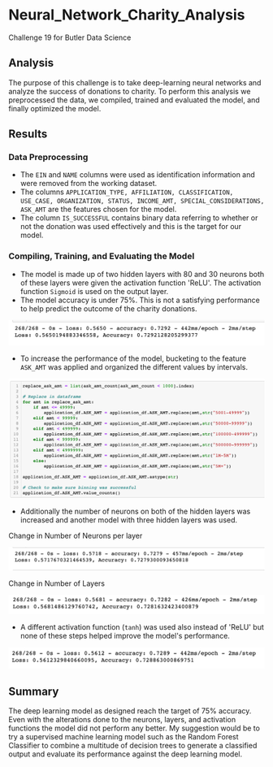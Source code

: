 # Neural_Network_Charity_Analysis
Challenge 19 for Butler Data Science

## Analysis 
The purpose of this challenge is to take deep-learning neural networks and analyze the success of donations to charity. To perform this analysis we preprocessed the data, we compiled, trained and evaluated the model, and finally optimized the model.

## Results

### Data Preprocessing
- The `EIN` and `NAME` columns were used as identification information and were removed from the working dataset.
- The columns `APPLICATION_TYPE, AFFILIATION, CLASSIFICATION, USE_CASE, ORGANIZATION, STATUS, INCOME_AMT, SPECIAL_CONSIDERATIONS, ASK_AMT` are the features chosen for the model.
- The column `IS_SUCCESSFUL` contains binary data referring to whether or not the donation was used effectively and this is the target for our model.

### Compiling, Training, and Evaluating the Model
- The model is made up of two hidden layers with 80 and 30 neurons both of these layers were given the activation function 'ReLU'.
The activation function `Sigmoid` is used on the output layer.
- The model accuracy is under 75%. This is not a satisfying performance to help predict the outcome of the charity donations.

![OGmodelaccuary](https://github.com/coxjack/Neural_Network_Charity_Analysis/blob/main/Additional%20Supporting%20Images/OriginalModel.png)

- To increase the performance of the model, bucketing to the feature `ASK_AMT` was applied and organized the different values by intervals.

![ASKAMT](https://github.com/coxjack/Neural_Network_Charity_Analysis/blob/main/Additional%20Supporting%20Images/AskAMt.png)

- Additionally the number of neurons on both of the hidden layers was increased and another model with three hidden layers was used.

Change in Number of Neurons per layer

![neuronmodelacc](https://github.com/coxjack/Neural_Network_Charity_Analysis/blob/main/Additional%20Supporting%20Images/Neurons.png)

Change in Number of Layers

![layermodelacc](https://github.com/coxjack/Neural_Network_Charity_Analysis/blob/main/Additional%20Supporting%20Images/Layers.png)

- A different activation function (`tanh`) was used also instead of 'ReLU' but none of these steps helped improve the model's performance.

![tanhmodelacc](https://github.com/coxjack/Neural_Network_Charity_Analysis/blob/main/Additional%20Supporting%20Images/ActFunc.png)

## Summary
The deep learning model as designed reach the target of 75% accuracy. Even with the alterations done to the neurons, layers, and activation functions the model did not perform any better.
My suggestion would be to try a supervised machine learning model such as the Random Forest Classifier to combine a multitude of decision trees to generate a classified output and evaluate its performance against the deep learning model.

